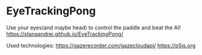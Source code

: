 # EyeTrackingPong
Use your eyes(and maybe head) to control the paddle and beat the AI!
https://stanaandrei.github.io/EyeTrackingPong/

Used technologies:
https://gazerecorder.com/gazecloudapi/
https://p5js.org
</kbd>
